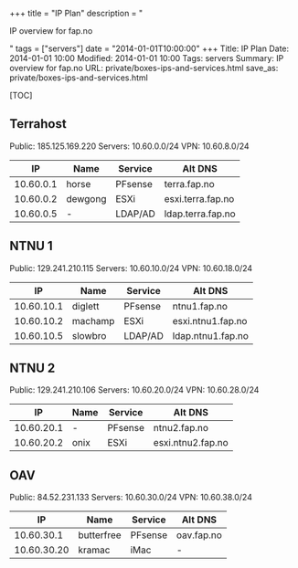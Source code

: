 +++
title = "IP Plan"
description = "<p>IP overview for fap.no</p>"
tags = ["servers"]
date = "2014-01-01T10:00:00"
+++
Title: IP Plan
Date: 2014-01-01 10:00
Modified: 2014-01-01 10:00
Tags: servers
Summary: IP overview for fap.no
URL: private/boxes-ips-and-services.html
save_as: private/boxes-ips-and-services.html

[TOC]

## Terrahost

Public: 185.125.169.220
Servers: 10.60.0.0/24
VPN: 10.60.8.0/24

| IP        | Name    | Service | Alt DNS           |
|-----------|---------|---------|-------------------|
| 10.60.0.1 | horse   | PFsense | terra.fap.no      |
| 10.60.0.2 | dewgong | ESXi    | esxi.terra.fap.no |
| 10.60.0.5 | -       | LDAP/AD | ldap.terra.fap.no |

## NTNU 1

Public: 129.241.210.115
Servers: 10.60.10.0/24
VPN: 10.60.18.0/24

| IP         | Name    | Service | Alt DNS           |
|------------|---------|---------|-------------------|
| 10.60.10.1 | diglett | PFsense | ntnu1.fap.no      |
| 10.60.10.2 | machamp | ESXi    | esxi.ntnu1.fap.no |
| 10.60.10.5 | slowbro | LDAP/AD | ldap.ntnu1.fap.no |


## NTNU 2

Public: 129.241.210.106
Servers: 10.60.20.0/24
VPN: 10.60.28.0/24

| IP         | Name    | Service | Alt DNS           |
|------------|---------|---------|-------------------|
| 10.60.20.1 | -       | PFsense | ntnu2.fap.no      |
| 10.60.20.2 | onix    | ESXi    | esxi.ntnu2.fap.no |

## OAV

Public: 84.52.231.133
Servers: 10.60.30.0/24
VPN: 10.60.38.0/24

| IP          | Name       | Service | Alt DNS           |
|-------------|------------|---------|-------------------|
| 10.60.30.1  | butterfree | PFsense | oav.fap.no        |
| 10.60.30.20 | kramac     | iMac    | -                 |
